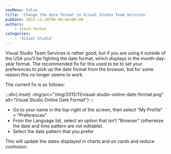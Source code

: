 ```yaml
---
navMenu: false
title: 'Change the date format in Visual Studio Team Services'
pubDate: 2015-11-18T06:00:04+00:00
authors:
    - steve-fenton
categories:
    - 'Visual Studio'
---
```


Visual Studio Team Services is rather good, but if you are using it outside of the USA you’ll be fighting the date format, which displays in the month-day-year format. The recommended fix for this used to be to set your preferences to pick up the date format from the browser, but for some reason this no longer seems to work.

The current fix is as follows:

:::div{.inset}
:img{src="/img/2015/11/visual-studio-online-date-format.png" alt="Visual Studio Online Date Format"}
:::

- Go to your name in the top-right of the screen, then select “My Profile” > “Preferences”
- From the Language list, select an option that isn’t “Browser” (otherwise the date and time pattern are not editable).
- Select the date pattern that you prefer

This will update the dates displayed in charts and on cards and reduce confusion.